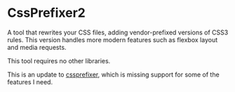 # CssPrefixer2

A tool that rewrites your CSS files, adding vendor-prefixed versions of CSS3 rules. This version handles more modern features such as flexbox layout and media requests.

This tool requires no other libraries.

This is an update to [cssprefixer](https://pypi.python.org/pypi/cssprefixer), which is missing support for some of the features I need.
